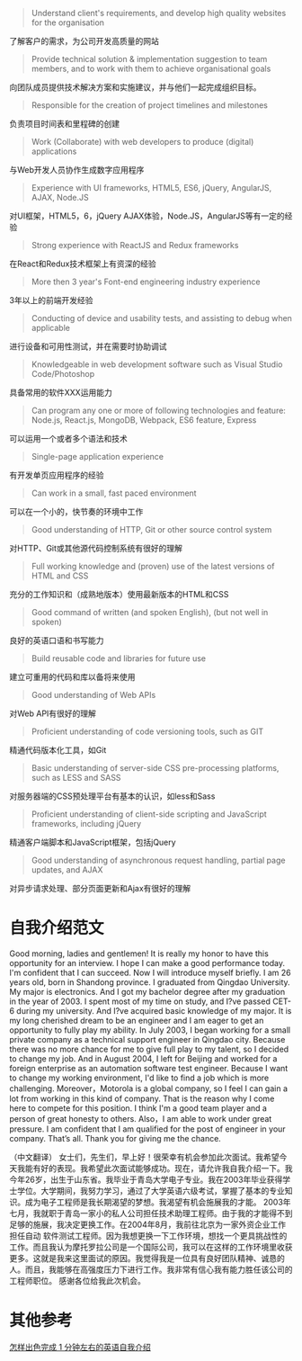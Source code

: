 > Understand client's requirements, and develop high quality websites for the organisation

了解客户的需求，为公司开发高质量的网站

> Provide technical solution & implementation suggestion to team members, and to work with them to achieve organisational goals

向团队成员提供技术解决方案和实施建议，并与他们一起完成组织目标。

> Responsible for the creation of project timelines and milestones

负责项目时间表和里程碑的创建

> Work (Collaborate) with web developers to produce (digital) applications

与Web开发人员协作生成数字应用程序

> Experience with UI frameworks, HTML5, ES6, jQuery, AngularJS, AJAX, Node.JS

对UI框架，HTML5，6，jQuery AJAX体验，Node.JS，AngularJS等有一定的经验

> Strong experience with ReactJS and Redux frameworks

在React和Redux技术框架上有资深的经验

> More then 3 year's Font-end engineering industry experience

3年以上的前端开发经验

> Conducting of device and usability tests, and assisting to debug when applicable

进行设备和可用性测试，并在需要时协助调试

> Knowledgeable in web development software such as Visual Studio Code/Photoshop

具备常用的软件XXX运用能力

> Can program any one or more of following technologies and feature: Node.js, React.js, MongoDB, Webpack, ES6 feature, Express

可以运用一个或者多个语法和技术

> Single-page application experience

有开发单页应用程序的经验

> Can work in a small, fast paced environment

可以在一个小的，快节奏的环境中工作

> Good understanding of HTTP, Git or other source control system

对HTTP、Git或其他源代码控制系统有很好的理解

> Full working knowledge and (proven) use of the latest versions of HTML and CSS

充分的工作知识和（成熟地版本）使用最新版本的HTML和CSS

> Good command of written (and spoken English), (but not well in spoken)

良好的英语口语和书写能力

> Build reusable code and libraries for future use

建立可重用的代码和库以备将来使用

> Good understanding of Web APIs

对Web API有很好的理解

> Proficient understanding of code versioning tools, such as GIT

精通代码版本化工具，如Git

> Basic understanding of server-side CSS pre-processing platforms, such as LESS and SASS

对服务器端的CSS预处理平台有基本的认识，如less和Sass

> Proficient understanding of client-side scripting and JavaScript frameworks, including jQuery

精通客户端脚本和JavaScript框架，包括jQuery

> Good understanding of asynchronous request handling, partial page updates, and AJAX

对异步请求处理、部分页面更新和Ajax有很好的理解

# 自我介绍范文

Good morning, ladies and gentlemen! It is really my honor to have this opportunity for an interview. I hope I can make a good performance today. I&#39;m confident that I can succeed. Now I will introduce myself briefly. I am 26 years old, born in Shandong province. I graduated from Qingdao University. My major is electronics. And I got my bachelor degree after my graduation in the year of 2003. I spent most of my time on study, and I?ve passed CET-6 during my university. And I?ve acquired basic knowledge of my major. It is my long cherished dream to be an engineer and I am eager to get an opportunity to fully play my ability. In July 2003, I began working for a small private company as a technical support engineer in Qingdao city. Because there was no more chance for me to give full play to my talent, so I decided to change my job. And in August 2004, I left for Beijing and worked for a foreign enterprise as an automation software test engineer. Because I want to change my working environment, I&#39;d like to find a job which is more challenging. Moreover，Motorola is a global company, so I feel I can gain a lot from working in this kind of company. That is the reason why I come here to compete for this position. I think I&#39;m a good team player and a person of great honesty to others. Also，I am able to work under great pressure. I am confident that I am qualified for the post of engineer in your company. That’s all. Thank you for giving me the chance.

（中文翻译） 女士们，先生们，早上好！很荣幸有机会参加此次面试。我希望今天我能有好的表现。我希望此次面试能够成功。现在，请允许我自我介绍一下。我今年26岁，出生于山东省。我毕业于青岛大学电子专业。我在2003年毕业获得学士学位。大学期间，我努力学习，通过了大学英语六级考试，掌握了基本的专业知识。成为电子工程师是我长期渴望的梦想。我渴望有机会施展我的才能。 2003年七月，我就职于青岛一家小的私人公司担任技术助理工程师。由于我的才能得不到足够的施展，我决定更换工作。在2004年8月，我前往北京为一家外资企业工作担任自动 软件测试工程师。因为我想更换一下工作环境，想找一个更具挑战性的工作。而且我认为摩托罗拉公司是一个国际公司，我可以在这样的工作环境里收获更多。这就是我来这里面试的原因。我觉得我是一位具有良好团队精神、诚恳的人。而且，我能够在高强度压力下进行工作。我非常有信心我有能力胜任该公司的工程师职位。 感谢各位给我此次机会。

# 其他参考

[怎样出色完成 1 分钟左右的英语自我介绍](https://www.zhihu.com/question/22394845)
